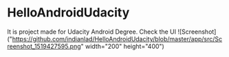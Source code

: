 # HelloAndroidUdacity
It is project made for Udacity Android Degree.
Check the UI 
![Screenshot]("https://github.com/indianlad/HelloAndroidUdacity/blob/master/app/src/Screenshot_1519427595.png" width="200" height="400")
